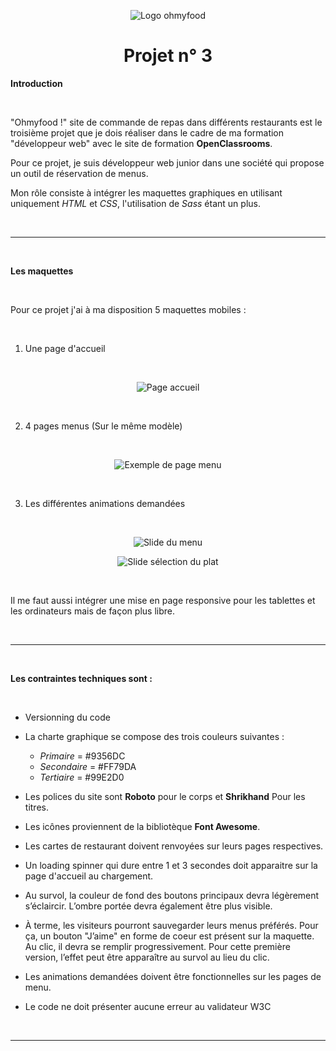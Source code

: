 <p align="center"><img src="./Docs/ohmyfood@2x.svg" alt="Logo ohmyfood"></p> 

<h1 align="center">Projet n° 3</h1>
 

**Introduction** 

<br>

"Ohmyfood !" site de commande de repas dans différents restaurants est le troisième projet que je dois réaliser dans 
le cadre de ma formation "développeur web" avec le site de formation **OpenClassrooms**.

Pour ce projet, je suis développeur web junior dans une société qui propose un outil de réservation de menus.

Mon rôle consiste à intégrer les maquettes graphiques en utilisant uniquement *HTML* et *CSS*, l'utilisation de *Sass* étant un plus. 

<br>

***************

<br>

**Les maquettes**

<br>

Pour ce projet j'ai à ma disposition 5 maquettes mobiles :

<br>

1. Une page d'accueil

<br>

<p align="center"><img src="./Docs/Accueil.png" alt="Page accueil"></p>

<br>

2. 4 pages menus (Sur le même modèle)

<br>

<p align="center"><img src="./Docs/menu_palette.png" alt="Exemple de page menu"></p>

<br>

3. Les différentes animations demandées

<br>

<p align="center"><img src="./Docs/anim_menu.gif" alt="Slide du menu"></p>
<p align="center"><img src="./Docs/anim_select.gif" alt="Slide sélection du plat"></p>

<br>

Il me faut aussi intégrer une mise en page responsive pour les tablettes et les ordinateurs mais de façon plus libre.

<br>

**************************

<br>

**Les contraintes techniques sont :**

<br>

 
 *  Versionning du code
 * La charte graphique se compose des trois couleurs suivantes :
 
    * *Primaire* = #9356DC
    * *Secondaire* = #FF79DA
    * *Tertiaire* = #99E2D0
    
* Les polices du site sont **Roboto** pour le corps et **Shrikhand** Pour les titres.
* Les icônes proviennent de la bibliotèque **Font Awesome**.
* Les cartes de restaurant doivent renvoyées sur leurs pages respectives.
* Un loading spinner qui dure entre 1 et 3 secondes doit apparaitre sur la page d'accueil au chargement.
* Au survol, la couleur de fond des boutons principaux devra légèrement s’éclaircir. L’ombre portée devra également être plus visible.
* À terme, les visiteurs pourront sauvegarder leurs menus préférés. Pour ça, un bouton "J’aime" en forme de coeur est présent sur la maquette. Au clic, il devra se remplir progressivement. Pour cette première version, l’effet peut être apparaître au survol au lieu du clic.
* Les animations demandées doivent être fonctionnelles sur les pages de menu.
* Le code ne doit présenter aucune erreur au validateur W3C

<br>

************************



